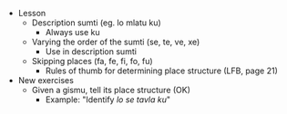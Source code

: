 * Lesson
    * Description sumti  (eg. lo mlatu ku)
        * Always use ku
    * Varying the order of the sumti (se, te, ve, xe)
        * Use in description sumti
    * Skipping places (fa, fe, fi, fo, fu)
        * Rules of thumb for determining place structure (LFB, page 21)
* New exercises
    * Given a gismu, tell its place structure (OK)
        * Example: "Identify _lo se tavla ku_"
